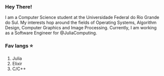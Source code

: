 ### Hey There!

I am a Computer Science student at the Universidade Federal do Rio Grande do Sul. My interests hop around the fields of Operating Systems, Algorithm Design, Computer Graphics and Image Processing. Currently, I am working as a Software Engineer for @JuliaComputing.

### Fav langs ⭐

1. Julia
2. Elixir
3. C/C++
